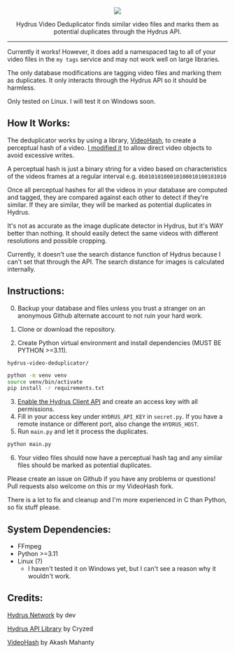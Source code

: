 <div align="center">
  
  <img src="https://github.com/appleappleapplenanner/hydrus-video-deduplicator/assets/104981058/968603d3-5a11-4a05-bbb4-7b91b71fb61d">

  Hydrus Video Deduplicator finds similar video files and marks them as potential duplicates through the Hydrus API.
  
</div>

---

Currently it works! However, it does add a namespaced tag to all of your video files in the `my tags` service and may not work well on large libraries.

The only database modifications are tagging video files and marking them as duplicates. It only interacts through the Hydrus API so it should be harmless.

Only tested on Linux. I will test it on Windows soon.

## How It Works:
The deduplicator works by using a library, [VideoHash](https://github.com/akamhy/videohash), to create a perceptual hash of a video. [I modified it](https://github.com/appleappleapplenanner/videohash) to allow direct video objects to avoid excessive writes.

A perceptual hash is just a binary string for a video based on characteristics of the videos frames at a regular interval e.g. `0b01010100010100010100101010`

Once all perceptual hashes for all the videos in your database are computed and tagged, they are compared against each other to detect if they're similar. If they are similar, they will be marked as potential duplicates in Hydrus.

It's not as accurate as the image duplicate detector in Hydrus, but it's WAY better than nothing. It should easily detect the same videos with different resolutions and possible cropping.

Currently, it doesn't use the search distance function of Hydrus because I can't set that through the API. The search distance for images is calculated internally.

## Instructions:
0. Backup your database and files unless you trust a stranger on an anonymous Github alternate account to not ruin your hard work. 

1. Clone or download the repository.
2. Create Python virtual environment and install dependencies (MUST BE PYTHON >=3.11).

`hydrus-video-deduplicator/`
```sh
python -m venv venv
source venv/bin/activate
pip install -r requirements.txt
```
3. [Enable the Hydrus Client API](https://hydrusnetwork.github.io/hydrus/client_api.html#enabling_the_api) and create an access key with all permissions.
4. Fill in your access key under `HYDRUS_API_KEY` in `secret.py`. If you have a remote instance or different port, also change the `HYDRUS_HOST`.
5. Run `main.py` and let it process the duplicates.
```sh
python main.py
```
6. Your video files should now have a perceptual hash tag and any similar files should be marked as potential duplicates.

Please create an issue on Github if you have any problems or questions! Pull requests also welcome on this or my VideoHash fork. 

There is a lot to fix and cleanup and I'm more experienced in C than Python, so fix stuff please.

## System Dependencies:
- FFmpeg
- Python >=3.11
- Linux (?)
    - I haven't tested it on Windows yet, but I can't see a reason why it wouldn't work.


## Credits:
[Hydrus Network](https://github.com/hydrusnetwork/hydrus) by dev

[Hydrus API Library](https://gitlab.com/cryzed/hydrus-api) by Cryzed

[VideoHash](https://github.com/akamhy/videohash) by Akash Mahanty
